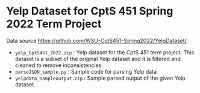 # Yelp Dataset for CptS 451 Spring 2022 Term Project

Data source <https://github.com/WSU-CptS451-Spring2022/YelpDataset/>

* `yelp_CptS451_2022.zip` : Yelp dataset for the CptS 451 term project.  This dataset is a subset of the original Yelp dataset and it is filtered and cleaned to remove inconsistencies. 
* `parseJSON_sample.py` : Sample code for parsing Yelp data
* `yelpdata_sampleoutput.zip` : Sample parsed output of the given Yelp dataset. 
